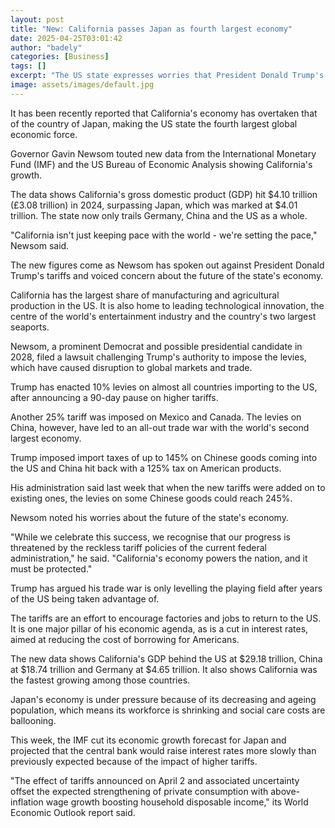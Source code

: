 ```yaml
---
layout: post
title: "New: California passes Japan as fourth largest economy"
date: 2025-04-25T03:01:42
author: "badely"
categories: [Business]
tags: []
excerpt: "The US state expresses worries that President Donald Trump's tariffs could stunt future growth."
image: assets/images/default.jpg
---
```


It has been recently reported that California's economy has overtaken that of the country of Japan, making the US state the fourth largest global economic force.

Governor Gavin Newsom touted new data from the International Monetary Fund (IMF) and the US Bureau of Economic Analysis showing California's growth. 

The data shows California's gross domestic product (GDP) hit $4.10 trillion (£3.08 trillion) in 2024, surpassing Japan, which was marked at $4.01 trillion. The state now only trails Germany, China and the US as a whole.

"California isn't just keeping pace with the world - we're setting the pace," Newsom said.

The new figures come as Newsom has spoken out against President Donald Trump's tariffs and voiced concern about the future of the state's economy. 

California has the largest share of manufacturing and agricultural production in the US. It is also home to leading technological innovation, the centre of the world's entertainment industry and the country's two largest seaports. 

Newsom, a prominent Democrat and possible presidential candidate in 2028, filed a lawsuit challenging Trump's authority to impose the levies, which have caused disruption to global markets and trade. 

Trump has enacted 10% levies on almost all countries importing to the US, after announcing a 90-day pause on higher tariffs. 

Another 25% tariff was imposed on Mexico and Canada. The levies on China, however, have led to an all-out trade war with the world's second largest economy. 

Trump imposed import taxes of up to 145% on Chinese goods coming into the US and China hit back with a 125% tax on American products.

His administration said last week that when the new tariffs were added on to existing ones, the levies on some Chinese goods could reach 245%.

Newsom noted his worries about the future of the state's economy. 

"While we celebrate this success, we recognise that our progress is threatened by the reckless tariff policies of the current federal administration," he said. "California's economy powers the nation, and it must be protected."

Trump has argued his trade war is only levelling the playing field after years of the US being taken advantage of. 

The tariffs are an effort to encourage factories and jobs to return to the US. It is one major pillar of his economic agenda, as is a cut in interest rates, aimed at reducing the cost of borrowing for Americans.

The new data shows California's GDP behind the US at $29.18 trillion, China at $18.74 trillion and Germany at $4.65 trillion. It also shows California was the fastest growing among those countries.

Japan's economy is under pressure because of its decreasing and ageing population, which means its workforce is shrinking and social care costs are ballooning. 

This week, the IMF cut its economic growth forecast for Japan and projected that  the central bank would raise interest rates more slowly than previously expected because of the impact of higher tariffs.

"The effect of tariffs announced on April 2 and associated uncertainty offset the expected strengthening of private consumption with above-inflation wage growth boosting household disposable income," its World Economic Outlook report said.

